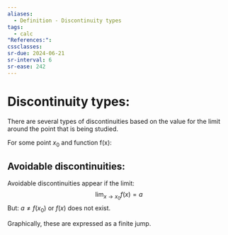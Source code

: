```yaml
---
aliases:
  - Definition - Discontinuity types
tags:
  - calc
"References:": 
cssclasses: 
sr-due: 2024-06-21
sr-interval: 6
sr-ease: 242
---
```

# Discontinuity types:

There are several types of discontinuities based on the value for the limit around the point that is being studied. 

For some point $x_0$ and function f(x):  

## Avoidable discontinuities:

Avoidable discontinuities appear if  the limit: 
$$
\lim_{x\rightarrow x_0}f(x) = a
$$
But: $a \not = f(x_0)$ or $f(x)$ does not exist.

Graphically, these are expressed as a finite jump.


